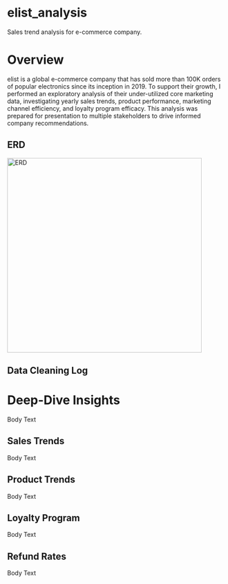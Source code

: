 # elist_analysis
Sales trend analysis for e-commerce company.

# Overview
elist is a global e-commerce company that has sold more than 100K orders of popular electronics since its inception in 2019. To support their growth, I performed an exploratory analysis of their under-utilized core marketing data, investigating yearly sales trends, product performance, marketing channel efficiency, and loyalty program efficacy. This analysis was prepared for presentation to multiple stakeholders to drive informed company recommendations.

## ERD
<img width="450" alt="ERD" src="https://github.com/user-attachments/assets/5add595f-9347-4568-9dd6-7f7e6e8297c3">


## Data Cleaning Log

# Deep-Dive Insights
Body Text 

## Sales Trends 
Body Text 

## Product Trends
Body Text 

## Loyalty Program
Body Text 

## Refund Rates
Body Text 
